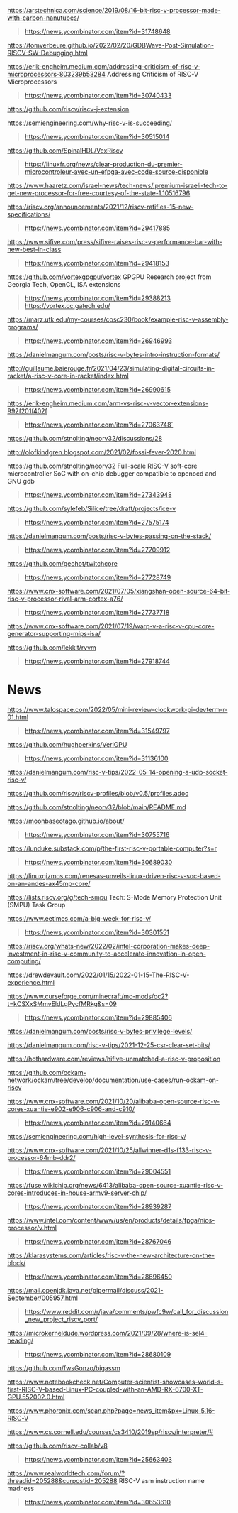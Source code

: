 https://arstechnica.com/science/2019/08/16-bit-risc-v-processor-made-with-carbon-nanutubes/
> https://news.ycombinator.com/item?id=31748648

https://tomverbeure.github.io/2022/02/20/GDBWave-Post-Simulation-RISCV-SW-Debugging.html

https://erik-engheim.medium.com/addressing-criticism-of-risc-v-microprocessors-803239b53284 Addressing Criticism of RISC-V Microprocessors
> https://news.ycombinator.com/item?id=30740433

https://github.com/riscv/riscv-j-extension

https://semiengineering.com/why-risc-v-is-succeeding/
> https://news.ycombinator.com/item?id=30515014

https://github.com/SpinalHDL/VexRiscv
> https://linuxfr.org/news/clear-production-du-premier-microcontroleur-avec-un-efpga-avec-code-source-disponible

https://www.haaretz.com/israel-news/tech-news/.premium-israeli-tech-to-get-new-processor-for-free-courtesy-of-the-state-1.10516796

https://riscv.org/announcements/2021/12/riscv-ratifies-15-new-specifications/
> https://news.ycombinator.com/item?id=29417885

https://www.sifive.com/press/sifive-raises-risc-v-performance-bar-with-new-best-in-class
> https://news.ycombinator.com/item?id=29418153

https://github.com/vortexgpgpu/vortex GPGPU Research project from Georgia Tech, OpenCL, ISA extensions
> https://news.ycombinator.com/item?id=29388213
> https://vortex.cc.gatech.edu/

https://marz.utk.edu/my-courses/cosc230/book/example-risc-v-assembly-programs/
> https://news.ycombinator.com/item?id=26946993

https://danielmangum.com/posts/risc-v-bytes-intro-instruction-formats/

http://guillaume.baierouge.fr/2021/04/23/simulating-digital-circuits-in-racket/a-risc-v-core-in-racket/index.html
> https://news.ycombinator.com/item?id=26990615

https://erik-engheim.medium.com/arm-vs-risc-v-vector-extensions-992f201f402f
> https://news.ycombinator.com/item?id=27063748`

https://github.com/stnolting/neorv32/discussions/28

http://olofkindgren.blogspot.com/2021/02/fossi-fever-2020.html

https://github.com/stnolting/neorv32 Full-scale RISC-V soft-core microcontroller SoC with on-chip debugger compatible to openocd and GNU gdb
> https://news.ycombinator.com/item?id=27343948

https://github.com/sylefeb/Silice/tree/draft/projects/ice-v
> https://news.ycombinator.com/item?id=27575174

https://danielmangum.com/posts/risc-v-bytes-passing-on-the-stack/
> https://news.ycombinator.com/item?id=27709912

https://github.com/geohot/twitchcore
> https://news.ycombinator.com/item?id=27728749

https://www.cnx-software.com/2021/07/05/xiangshan-open-source-64-bit-risc-v-processor-rival-arm-cortex-a76/
> https://news.ycombinator.com/item?id=27737718

https://www.cnx-software.com/2021/07/19/warp-v-a-risc-v-cpu-core-generator-supporting-mips-isa/

https://github.com/lekkit/rvvm
> https://news.ycombinator.com/item?id=27918744

# News
https://www.talospace.com/2022/05/mini-review-clockwork-pi-devterm-r-01.html
> https://news.ycombinator.com/item?id=31549797

https://github.com/hughperkins/VeriGPU
> https://news.ycombinator.com/item?id=31136100

https://danielmangum.com/risc-v-tips/2022-05-14-opening-a-udp-socket-risc-v/

https://github.com/riscv/riscv-profiles/blob/v0.5/profiles.adoc

https://github.com/stnolting/neorv32/blob/main/README.md
> 

https://moonbaseotago.github.io/about/
> https://news.ycombinator.com/item?id=30755716

https://lunduke.substack.com/p/the-first-risc-v-portable-computer?s=r
> https://news.ycombinator.com/item?id=30689030

https://linuxgizmos.com/renesas-unveils-linux-driven-risc-v-soc-based-on-an-andes-ax45mp-core/

https://lists.riscv.org/g/tech-smpu Tech: S-Mode Memory Protection Unit (SMPU) Task Group

https://www.eetimes.com/a-big-week-for-risc-v/
> https://news.ycombinator.com/item?id=30301551

https://riscv.org/whats-new/2022/02/intel-corporation-makes-deep-investment-in-risc-v-community-to-accelerate-innovation-in-open-computing/

https://drewdevault.com/2022/01/15/2022-01-15-The-RISC-V-experience.html

https://www.curseforge.com/minecraft/mc-mods/oc2?t=kCSXxSMmvEldLgPycfMRkg&s=09
> https://news.ycombinator.com/item?id=29885406

https://danielmangum.com/posts/risc-v-bytes-privilege-levels/

https://danielmangum.com/risc-v-tips/2021-12-25-csr-clear-set-bits/

https://hothardware.com/reviews/hifive-unmatched-a-risc-v-proposition

https://github.com/ockam-network/ockam/tree/develop/documentation/use-cases/run-ockam-on-riscv

https://www.cnx-software.com/2021/10/20/alibaba-open-source-risc-v-cores-xuantie-e902-e906-c906-and-c910/
> https://news.ycombinator.com/item?id=29140664

https://semiengineering.com/high-level-synthesis-for-risc-v/

https://www.cnx-software.com/2021/10/25/allwinner-d1s-f133-risc-v-processor-64mb-ddr2/
> https://news.ycombinator.com/item?id=29004551

https://fuse.wikichip.org/news/6413/alibaba-open-source-xuantie-risc-v-cores-introduces-in-house-armv9-server-chip/
> https://news.ycombinator.com/item?id=28939287

https://www.intel.com/content/www/us/en/products/details/fpga/nios-processor/v.html
> https://news.ycombinator.com/item?id=28767046

https://klarasystems.com/articles/risc-v-the-new-architecture-on-the-block/
> https://news.ycombinator.com/item?id=28696450

https://mail.openjdk.java.net/pipermail/discuss/2021-September/005957.html
> https://www.reddit.com/r/java/comments/pwfc9w/call_for_discussion_new_project_riscv_port/

https://microkerneldude.wordpress.com/2021/09/28/where-is-sel4-heading/
> https://news.ycombinator.com/item?id=28680109

https://github.com/fwsGonzo/bigassm

https://www.notebookcheck.net/Computer-scientist-showcases-world-s-first-RISC-V-based-Linux-PC-coupled-with-an-AMD-RX-6700-XT-GPU.552002.0.html

https://www.phoronix.com/scan.php?page=news_item&px=Linux-5.16-RISC-V

https://www.cs.cornell.edu/courses/cs3410/2019sp/riscv/interpreter/#

https://github.com/riscv-collab/v8
> https://news.ycombinator.com/item?id=25663403

https://www.realworldtech.com/forum/?threadid=205288&curpostid=205288 RISC-V asm instruction name madness
> https://news.ycombinator.com/item?id=30653610